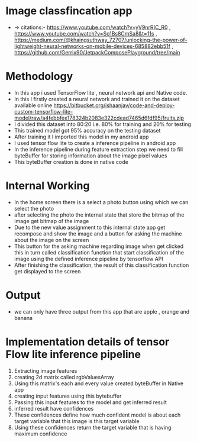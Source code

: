 # Image classfincation app
* -> citations:- https://www.youtube.com/watch?v=yV9nrRIC_R0 , https://www.youtube.com/watch?v=So1Bs8CmSa8&t=11s , https://medium.com/@khaingsuthway_72707/unlocking-the-power-of-lightweight-neural-networks-on-mobile-devices-685882ebb51f , https://github.com/Gerrix90/JetpackComposePlayground/tree/main

# Methodology
* In this app i used TensorFlow lite , neural network api and Native code.
* In this I firstly created a neural network and trained it on the dataset available online https://bitbucket.org/ishaanjav/code-and-deploy-custom-tensorflow-lite-model/raw/a4febbfee178324b2083e322cdead7465d6fdf95/fruits.zip
* I divided this dataset into 80:20 i.e. 80% for training and 20% for testing
* This trained model got 95% accuracy on the testing dataset
* After training it I imported this model in my android app
* I used tensor flow lite to create a inference pipeline in android app
* In the inference pipeline during feature extraction step we need to fill byteBuffer for storing information about the image pixel values
* This byteBuffer creation is done in native code 

# Internal Working
* In the home screen there is a select a photo button using which we can select the photo
* after selecting the photo the internal state that store the bitmap of the image get bitmap of the image
* Due to the new value assignment to this internal state app get recompose and show the image and a button for asking the machine about the image on the screen
* This button for the asking machine regarding image when get clicked this in turn called classification function that start classification of the image using the defined inference pipeline by tensorflow API
* After finishing the classification, the result of this classification function get displayed to the screen

# Output
* we can only have three output from this app that are apple , orange and banana

# Implementation details of tensor Flow lite inference pipeline
1) Extracting image features
2) creating 2d matrix called rgbValuesArray 
3) Using this matrix's each and every value created byteBuffer in Native app
4) creating input features using this bytebuffer 
5) Passing this input features to the model and get inferred result
6) inferred result have confidences
7) These confidences define how much confident model is about each target variable that this image is this target variable
8) Using these confidences return the target variable that is having maximum confidence

